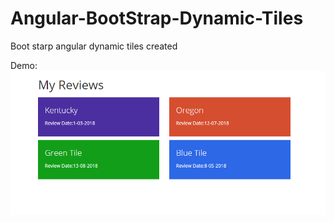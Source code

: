 # Angular-BootStrap-Dynamic-Tiles
Boot starp angular dynamic tiles created


Demo:
![alt text](https://github.com/vivekmunshi/Angular-BootStrap-Dynamic-Tiles/blob/master/AngularBootStrapDynamicTiles/demo.PNG)

